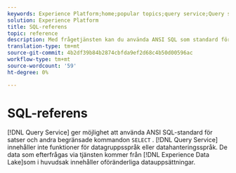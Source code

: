 ```yaml
---
keywords: Experience Platform;home;popular topics;query service;Query service;sql;sql reference;
solution: Experience Platform
title: SQL-referens
topic: reference
description: Med frågetjänsten kan du använda ANSI SQL som standard för SELECT-satser och andra begränsade kommandon.
translation-type: tm+mt
source-git-commit: 4b2df39b84b2874cbfda9ef2d68c4b50d00596ac
workflow-type: tm+mt
source-wordcount: '59'
ht-degree: 0%

---
```



# SQL-referens

[!DNL Query Service] ger möjlighet att använda ANSI SQL-standard för satser och andra begränsade kommandon `SELECT` . [!DNL Query Service] innehåller inte funktioner för datagruppsspråk eller datahanteringsspråk. De data som efterfrågas via tjänsten kommer från [!DNL Experience Data Lake]som i huvudsak innehåller oföränderliga datauppsättningar.
